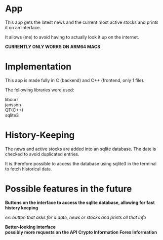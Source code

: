 # App 

This app gets the latest news and the current most active stocks and prints it on an interface. 

It allows (me) to avoid having to actually look it up on the internet. 

**CURRENTLY ONLY WORKS ON ARM64 MACS**

# Implementation

This app is made fully in C (backend) and C++ (frontend, only 1 file).

The following libraries were used:

libcurl\
jansson \
QT(C++)  
sqlite3 

# History-Keeping

The news and active stocks are added into an sqlite database. The date is checked to avoid duplicated entries. 

It is therefore possible to access the database using sqlite3 in the terminal to fetch historical data.

# Possible features in the future
**Buttons on the interface to access the sqlite database, allowing for fast history keeping**
        
   *ex: button that asks for a date, news or stocks and prints all that info*
    
**Better-looking interface** \
**possibly more requests on the API**
**Crypto Information**
**Forex Information**
        
